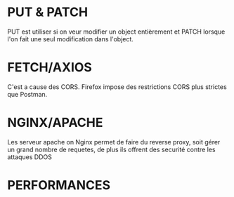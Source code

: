 # PUT & PATCH
 PUT est utiliser si on veur  modifier un object entièrement et PATCH lorsque l'on fait une seul modification dans l'object.

# FETCH/AXIOS
C'est a cause des CORS. Firefox impose des restrictions CORS plus strictes que Postman.

# NGINX/APACHE
Les serveur apache on Nginx permet de faire du reverse proxy, soit gérer un grand nombre de requetes, de plus ils offrent des securité contre les attaques DDOS

# PERFORMANCES
